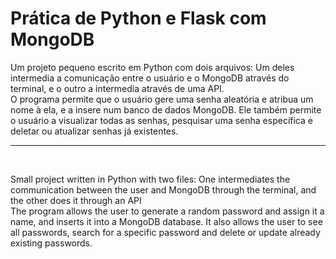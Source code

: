 # Prática de Python e Flask com MongoDB
Um projeto pequeno escrito em Python com dois arquivos: Um deles intermedia a comunicação entre o usuário e o MongoDB através do terminal, e o outro a intermedia através de uma API. <br>
O programa permite que o usuário gere uma senha aleatória e atribua um nome à ela, e a insere num banco de dados MongoDB. Ele também permite o usuário a visualizar todas as senhas, pesquisar uma senha específica e deletar ou atualizar senhas já existentes.

---

<br>

Small project written in Python with two files: One intermediates the communication between the user and MongoDB through the terminal, and the other does it through an API <br>
The program allows the user to generate a random password and assign it a name, and inserts it into a MongoDB database. It also allows the user to see all passwords, search for a specific password and delete or update already existing passwords.
